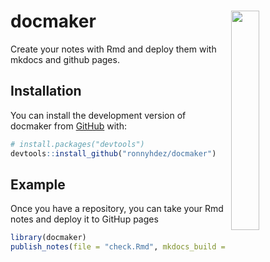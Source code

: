 
<!-- README.md is generated from README.Rmd. Please edit that file -->

# docmaker <a href="url"><img src="man/figures/bibliotekarien.png" align="right" width="30%"></a>

<!-- badges: start -->
<!-- badges: end -->

Create your notes with Rmd and deploy them with mkdocs and github pages.

## Installation

You can install the development version of docmaker from
[GitHub](https://github.com/) with:

``` r
# install.packages("devtools")
devtools::install_github("ronnyhdez/docmaker")
```

## Example

Once you have a repository, you can take your Rmd notes and deploy it to
GitHup pages

``` r
library(docmaker)
publish_notes(file = "check.Rmd", mkdocs_build = TRUE, mkdocs_deploy = TRUE)
```
